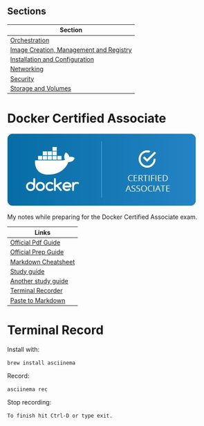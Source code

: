 ## Sections

| Section | 
| --- |
| [Orchestration](/Orchestration/ReadMe.md) |
| [Image Creation, Management and Registry](/Image-Management-Registry/ReadMe.md) |
| [Installation and Configuration](/Installation-Configuration/ReadMe.md) |
| [Networking](/Networking/ReadMe.md) |
| [Security](/Security/ReadMe.md) |
| [Storage and Volumes](/Storage-Volumes/ReadMe.md) |


# Docker Certified Associate

![Docker Certified Associate](/Images/docker-certified-associate.jpg)


My notes while preparing for the Docker Certified Associate exam.

 Links     |
 ------ |
  [Official Pdf Guide](/dca-study-guide-v1.0.1.pdf) |
  [Official Prep Guide](https://github.com/DevOps-Academy-Org/dca-prep-guide) |
  [Markdown Cheatsheet](https://github.com/adam-p/markdown-here/wiki/Markdown-Cheatsheet) |
  [Study guide](https://github.com/Evalle/DCA) |
  [Another study guide](https://github.com/suryaval/docker-certified-associate) |
  [Terminal Recorder](https://asciinema.org/) |
  [Paste to Markdown](https://euangoddard.github.io/clipboard2markdown/) |
  
  # Terminal Record
Install with:
```
brew install asciinema
```

Record:
```
asciinema rec
```

Stop recording:
```
To finish hit Ctrl-D or type exit.
```
